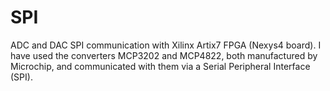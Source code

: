 # SPI
ADC and DAC SPI communication with Xilinx Artix7 FPGA (Nexys4 board).
I have used the converters MCP3202 and MCP4822, both manufactured by
Microchip, and communicated with them via a Serial Peripheral Interface (SPI). 
